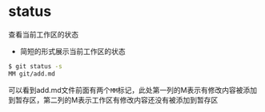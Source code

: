 # status
查看当前工作区的状态

- 简短的形式展示当前工作区的状态
```bash
$ git status -s
MM git/add.md
```
可以看到add.md文件前面有两个`MM`标记，此处第一列的M表示有修改内容被添加到暂存区，第二列的M表示工作区有修改内容还没有被添加到暂存区
